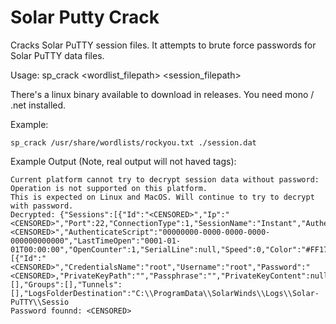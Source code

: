 # Solar Putty Crack
Cracks Solar PuTTY session files. It attempts to brute force passwords for Solar PuTTY data files.

Usage: sp_crack <wordlist_filepath> <session_filepath>

There's a linux binary available to download in releases. You need mono / .net installed.

Example: 

    sp_crack /usr/share/wordlists/rockyou.txt ./session.dat

Example Output (Note, real output will not haved <CENSORED> tags):

    Current platform cannot try to decrypt session data without password: Operation is not supported on this platform.
    This is expected on Linux and MacOS. Will continue to try to decrypt with password.
    Decrypted: {"Sessions":[{"Id":"<CENSORED>","Ip":"<CENSORED>","Port":22,"ConnectionType":1,"SessionName":"Instant","Authentication":0,"CredentialsID":"<CENSORED>","AuthenticateScript":"00000000-0000-0000-0000-000000000000","LastTimeOpen":"0001-01-01T00:00:00","OpenCounter":1,"SerialLine":null,"Speed":0,"Color":"#FF176998","TelnetConnectionWaitSeconds":1,"LoggingEnabled":false,"RemoteDirectory":""}],"Credentials":[{"Id":"<CENSORED>","CredentialsName":"root","Username":"root","Password":"<CENSORED>,"PrivateKeyPath":"","Passphrase":"","PrivateKeyContent":null}],"AuthScript":[],"Groups":[],"Tunnels":[],"LogsFolderDestination":"C:\\ProgramData\\SolarWinds\\Logs\\Solar-PuTTY\\Sessio
    Password founnd: <CENSORED>

